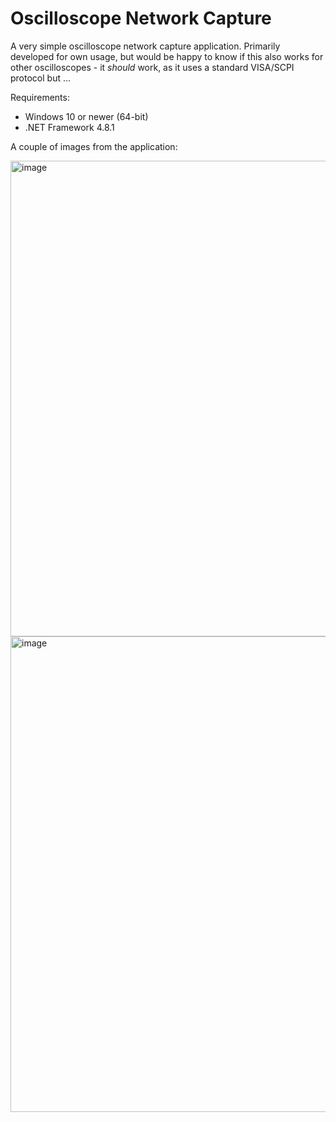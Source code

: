 # Oscilloscope Network Capture

A very simple oscilloscope network capture application. Primarily developed for own usage, but would be happy to know if this also works for other oscilloscopes - it _should_ work, as it uses a standard VISA/SCPI protocol but ...

Requirements:
* Windows 10 or newer (64-bit)
* .NET Framework 4.8.1
  
A couple of images from the application:

<img width="900" height="761" alt="image" src="https://github.com/user-attachments/assets/5abd058d-a49f-45a7-a905-e734a7495d33" />

<img width="900" height="761" alt="image" src="https://github.com/user-attachments/assets/08c78b58-f221-46b5-8f39-08822d114cd6" />
